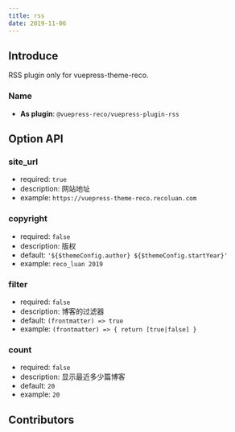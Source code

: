```yaml
---
title: rss
date: 2019-11-06
---
```


## Introduce <GitHubLink repo="vuepress-reco/vuepress-plugin-rss"/>

RSS plugin only for vuepress-theme-reco.

### Name

- **As plugin**: `@vuepress-reco/vuepress-plugin-rss`


## Option API

### site_url

- required: `true`
- description: 网站地址
- example: `https://vuepress-theme-reco.recoluan.com`

### copyright

- required: `false`
- description: 版权
- default: `'${$themeConfig.author} ${$themeConfig.startYear}'`
- example: `reco_luan 2019`

### filter

- required: `false`
- description: 博客的过滤器
- default: `(frontmatter) => true`
- example: `(frontmatter) => { return [true|false] }`

### count

- required: `false`
- description: 显示最近多少篇博客
- default: `20`
- example: `20`

## Contributors

<Contributors user="vuepress-reco" repo="vuepress-plugin-rss"></Contributors>